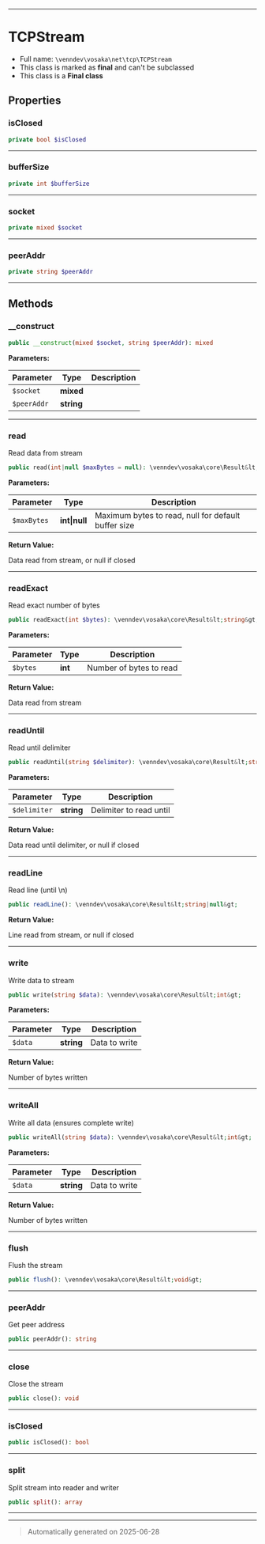 ***

# TCPStream





* Full name: `\venndev\vosaka\net\tcp\TCPStream`
* This class is marked as **final** and can't be subclassed
* This class is a **Final class**



## Properties


### isClosed



```php
private bool $isClosed
```






***

### bufferSize



```php
private int $bufferSize
```






***

### socket



```php
private mixed $socket
```






***

### peerAddr



```php
private string $peerAddr
```






***

## Methods


### __construct



```php
public __construct(mixed $socket, string $peerAddr): mixed
```








**Parameters:**

| Parameter | Type | Description |
|-----------|------|-------------|
| `$socket` | **mixed** |  |
| `$peerAddr` | **string** |  |





***

### read

Read data from stream

```php
public read(int|null $maxBytes = null): \venndev\vosaka\core\Result&lt;string|null&gt;
```








**Parameters:**

| Parameter | Type | Description |
|-----------|------|-------------|
| `$maxBytes` | **int&#124;null** | Maximum bytes to read, null for default buffer size |


**Return Value:**

Data read from stream, or null if closed




***

### readExact

Read exact number of bytes

```php
public readExact(int $bytes): \venndev\vosaka\core\Result&lt;string&gt;
```








**Parameters:**

| Parameter | Type | Description |
|-----------|------|-------------|
| `$bytes` | **int** | Number of bytes to read |


**Return Value:**

Data read from stream




***

### readUntil

Read until delimiter

```php
public readUntil(string $delimiter): \venndev\vosaka\core\Result&lt;string|null&gt;
```








**Parameters:**

| Parameter | Type | Description |
|-----------|------|-------------|
| `$delimiter` | **string** | Delimiter to read until |


**Return Value:**

Data read until delimiter, or null if closed




***

### readLine

Read line (until \n)

```php
public readLine(): \venndev\vosaka\core\Result&lt;string|null&gt;
```









**Return Value:**

Line read from stream, or null if closed




***

### write

Write data to stream

```php
public write(string $data): \venndev\vosaka\core\Result&lt;int&gt;
```








**Parameters:**

| Parameter | Type | Description |
|-----------|------|-------------|
| `$data` | **string** | Data to write |


**Return Value:**

Number of bytes written




***

### writeAll

Write all data (ensures complete write)

```php
public writeAll(string $data): \venndev\vosaka\core\Result&lt;int&gt;
```








**Parameters:**

| Parameter | Type | Description |
|-----------|------|-------------|
| `$data` | **string** | Data to write |


**Return Value:**

Number of bytes written




***

### flush

Flush the stream

```php
public flush(): \venndev\vosaka\core\Result&lt;void&gt;
```












***

### peerAddr

Get peer address

```php
public peerAddr(): string
```












***

### close

Close the stream

```php
public close(): void
```












***

### isClosed



```php
public isClosed(): bool
```












***

### split

Split stream into reader and writer

```php
public split(): array
```












***


***
> Automatically generated on 2025-06-28
